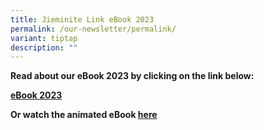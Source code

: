 ```yaml
---
title: Jieminite Link eBook 2023
permalink: /our-newsletter/permalink/
variant: tiptap
description: ""
---
```

<p><strong>Read about our eBook 2023 by clicking on the link below:</strong>
</p>
<p><strong><a href="https://issuu.com/jieminpri/docs/ebook2023" rel="noopener noreferrer nofollow" target="_blank">eBook 2023</a></strong>
</p>
<p><strong>Or watch the animated eBook <a href="https://drive.google.com/file/d/1wCDDTFt1Jf7jErqY7KGuxaSypBpAcgEW/view" rel="noopener noreferrer nofollow" target="_blank">here</a></strong>
</p>
<p></p>